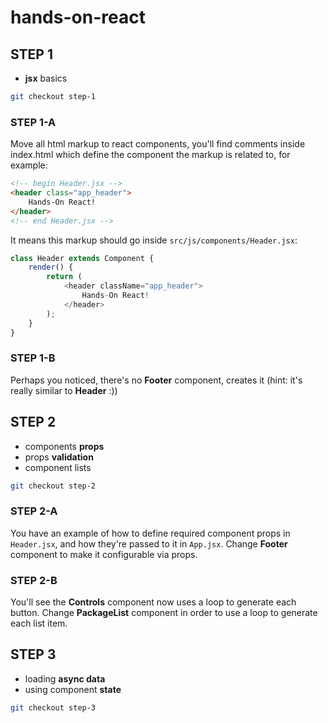 # hands-on-react

## STEP 1

- **jsx** basics

```sh
git checkout step-1
```

### STEP 1-A

Move all html markup to react components, you'll find comments inside index.html
which define the component the markup is related to, for example:

```html
<!-- begin Header.jsx -->
<header class="app_header">
    Hands-On React!
</header>
<!-- end Header.jsx -->
```

It means this markup should go inside `src/js/components/Header.jsx`:

```javascript
class Header extends Component {
    render() {
        return (
            <header className="app_header">
                Hands-On React!
            </header>
        );
    }
}
```

### STEP 1-B

Perhaps you noticed, there's no **Footer** component,
creates it (hint: it's really similar to **Header** :))


## STEP 2

- components **props**
- props **validation**
- component lists

```sh
git checkout step-2
```

### STEP 2-A

You have an example of how to define required component props in `Header.jsx`, and how they're passed to it in `App.jsx`.
Change **Footer** component to make it configurable via props.

### STEP 2-B

You'll see the **Controls** component now uses a loop to generate each button.
Change **PackageList** component in order to use a loop to generate each list item.


## STEP 3

- loading **async data**
- using component **state**

```sh
git checkout step-3
```

